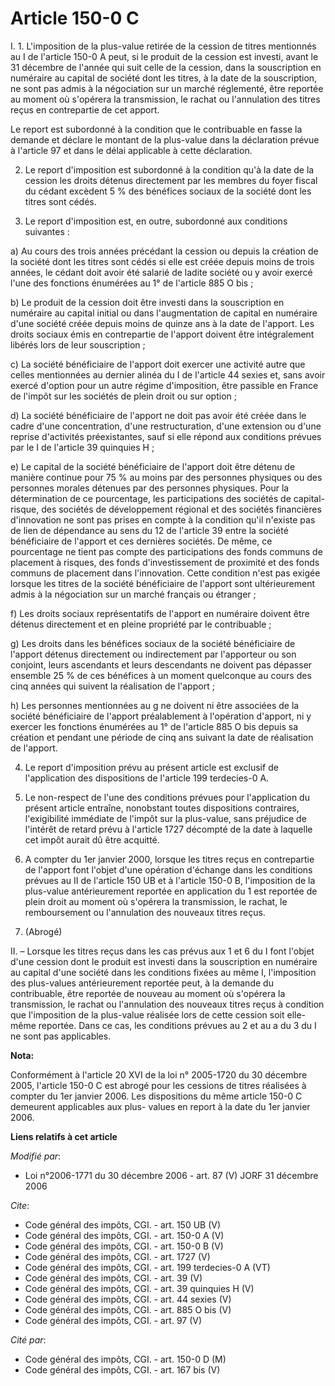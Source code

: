 # Article 150-0 C

I. 1. L'imposition de la plus-value retirée de la cession de titres mentionnés au I de l'article 150-0 A peut, si le produit
de la cession est investi, avant le 31 décembre de l'année qui suit celle de la cession, dans la souscription en numéraire au
capital de société dont les titres, à la date de la souscription, ne sont pas admis à la négociation sur un marché
réglementé, être reportée au moment où s'opérera la transmission, le rachat ou l'annulation des titres reçus en contrepartie
de cet apport.

Le report est subordonné à la condition que le contribuable en fasse la demande et déclare le montant de la plus-value dans
la déclaration prévue à l'article 97 et dans le délai applicable à cette déclaration.

2. Le report d'imposition est subordonné à la condition qu'à la date de la cession les droits détenus directement par les
membres du foyer fiscal du cédant excèdent 5 % des bénéfices sociaux de la société dont les titres sont cédés.

3. Le report d'imposition est, en outre, subordonné aux conditions suivantes :

a) Au cours des trois années précédant la cession ou depuis la création de la société dont les titres sont cédés si elle est
créée depuis moins de trois années, le cédant doit avoir été salarié de ladite société ou y avoir exercé l'une des fonctions
énumérées au 1° de l'article 885 O bis ;

b) Le produit de la cession doit être investi dans la souscription en numéraire au capital initial ou dans l'augmentation de
capital en numéraire d'une société créée depuis moins de quinze ans à la date de l'apport. Les droits sociaux émis en
contrepartie de l'apport doivent être intégralement libérés lors de leur souscription ;

c) La société bénéficiaire de l'apport doit exercer une activité autre que celles mentionnées au dernier alinéa du I de
l'article 44 sexies et, sans avoir exercé d'option pour un autre régime d'imposition, être passible en France de l'impôt sur
les sociétés de plein droit ou sur option ;

d) La société bénéficiaire de l'apport ne doit pas avoir été créée dans le cadre d'une concentration, d'une restructuration,
d'une extension ou d'une reprise d'activités préexistantes, sauf si elle répond aux conditions prévues par le I de l'article
39 quinquies H ;

e) Le capital de la société bénéficiaire de l'apport doit être détenu de manière continue pour 75 % au moins par des
personnes physiques ou des personnes morales détenues par des personnes physiques. Pour la détermination de ce pourcentage,
les participations des sociétés de capital-risque, des sociétés de développement régional et des sociétés financières
d'innovation ne sont pas prises en compte à la condition qu'il n'existe pas de lien de dépendance au sens du 12 de l'article
39 entre la société bénéficiaire de l'apport et ces dernières sociétés. De même, ce pourcentage ne tient pas compte des
participations des fonds communs de placement à risques, des fonds d'investissement de proximité et des fonds communs de
placement dans l'innovation. Cette condition n'est pas exigée lorsque les titres de la société bénéficiaire de l'apport sont
ultérieurement admis à la négociation sur un marché français ou étranger ;

f) Les droits sociaux représentatifs de l'apport en numéraire doivent être détenus directement et en pleine propriété par le
contribuable ;

g) Les droits dans les bénéfices sociaux de la société bénéficiaire de l'apport détenus directement ou indirectement par
l'apporteur ou son conjoint, leurs ascendants et leurs descendants ne doivent pas dépasser ensemble 25 % de ces bénéfices à
un moment quelconque au cours des cinq années qui suivent la réalisation de l'apport ;

h) Les personnes mentionnées au g ne doivent ni être associées de la société bénéficiaire de l'apport préalablement à
l'opération d'apport, ni y exercer les fonctions énumérées au 1° de l'article 885 O bis depuis sa création et pendant une
période de cinq ans suivant la date de réalisation de l'apport.

4. Le report d'imposition prévu au présent article est exclusif de l'application des dispositions de l'article 199
terdecies-0 A. 

5. Le non-respect de l'une des conditions prévues pour l'application du présent article entraîne, nonobstant toutes
dispositions contraires, l'exigibilité immédiate de l'impôt sur la plus-value, sans préjudice de l'intérêt de retard prévu à
l'article 1727 décompté de la date à laquelle cet impôt aurait dû être acquitté.

6. A compter du 1er janvier 2000, lorsque les titres reçus en contrepartie de l'apport font l'objet d'une opération d'échange
dans les conditions prévues au II de l'article 150 UB et à l'article 150-0 B, l'imposition de la plus-value antérieurement
reportée en application du 1 est reportée de plein droit au moment où s'opérera la transmission, le rachat, le remboursement
ou l'annulation des nouveaux titres reçus.

7. (Abrogé)

II. – Lorsque les titres reçus dans les cas prévus aux 1 et 6 du I font l'objet d'une cession dont le produit est investi
dans la souscription en numéraire au capital d'une société dans les conditions fixées au même I, l'imposition des plus-values
antérieurement reportée peut, à la demande du contribuable, être reportée de nouveau au moment où s'opérera la transmission,
le rachat ou l'annulation des nouveaux titres reçus à condition que l'imposition de la plus-value réalisée lors de cette
cession soit elle-même reportée. Dans ce cas, les conditions prévues au 2 et au a du 3 du I ne sont pas applicables.

**Nota:**

Conformément à l'article 20 XVI de la loi n° 2005-1720 du 30 décembre 2005, l'article 150-0 C est abrogé pour les cessions de
titres réalisées à compter du 1er janvier 2006. Les dispositions du même article 150-0 C demeurent applicables aux plus-
values en report à la date du 1er janvier 2006.

**Liens relatifs à cet article**

_Modifié par_:

  - Loi n°2006-1771 du 30 décembre 2006 - art. 87 (V) JORF 31 décembre 2006

_Cite_:

  - Code général des impôts, CGI. - art. 150 UB (V)
  - Code général des impôts, CGI. - art. 150-0 A (V)
  - Code général des impôts, CGI. - art. 150-0 B (V)
  - Code général des impôts, CGI. - art. 1727 (V)
  - Code général des impôts, CGI. - art. 199 terdecies-0 A (VT)
  - Code général des impôts, CGI. - art. 39 (V)
  - Code général des impôts, CGI. - art. 39 quinquies H (V)
  - Code général des impôts, CGI. - art. 44 sexies (V)
  - Code général des impôts, CGI. - art. 885 O bis (V)
  - Code général des impôts, CGI. - art. 97 (V)

_Cité par_:

  - Code général des impôts, CGI. - art. 150-0 D (M)
  - Code général des impôts, CGI. - art. 167 bis (V)
